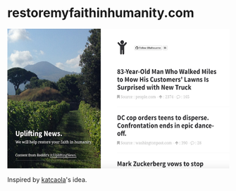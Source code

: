 # restoremyfaithinhumanity.com

![alt](https://github.com/ltalhouarne/restoremyfaithinhumanity/blob/master/img/restore.png)

Inspired by [katcaola](https://github.com/katcaola)'s idea.
